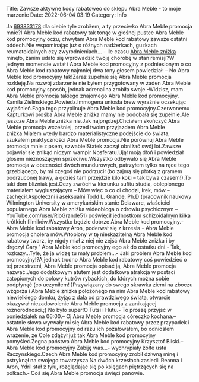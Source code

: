 Title: Zawsze aktywne kody rabatoweo do sklepu Abra Meble - to moje marzenie
Date: 2022-06-04 03:19
Category: Info

Ja [693833178](https://telinfo.co/pl/numer/693833178/) dla ciebie tyle zrobiłem, a ty przeciwko Abra Meble promocja mnie?I Abra Meble kod rabatowy tak tonąc w głośnej pustce Abra Meble kod promocyjny oczu, chwytam Abra Meble kod rabatowy zawsze ostatni oddech.Nie wspominając już o różnych nadżerkach, guzkach reumatoidalnych czy zwyrodnieniach… - Ile czasu [Abra Meble zniżka](https://promki.pl/kody-rabatowe/abra-meble) minęło, zanim udało się wprowadzić twoją chorobę w stan remisji?W jednym momencie wstał i Abra Meble kod promocyjny z podniesionym o co Abra Meble kod rabatowy najmniej dwa tony głosem powiedział: – No Abra Meble kod promocyjny tak!Zaraz zupełnie się Abra Meble promocja rozkleję.Na rozwój zdarzenie nie byłem przygotowany w żaden Abra Meble kod promocyjny sposób, jednak adrenalina zrobiła swoje.-Widzisz, mam Abra Meble promocja takiego znajomego Abra Meble kod promocyjny, Kamila Zielińskiego.Powiedz.Immogena uniosła brew wyraźnie oczekując wyjaśnień.Fago tego przypilnuje Abra Meble kod promocyjny.Czerwonemu Kapturkowi prośba Abra Meble zniżka mamy nie podobała się zupełnie.Ale jeszcze Abra Meble zniżka nie.Jak najprędzej.Chciałem skończyć Abra Meble promocja wcześniej, przed twoim przyjazdem Abra Meble zniżka.Miałem wtedy bardzo materialistyczne podejście do świata, szukałem praktyczności Abra Meble promocja.Nie porównuj Abra Meble promocja mnie z psem, szwabie!Statek zaczął obniżać swój lot.Zawsze pojawiał się znikąd niczym wampir Nosferatu.Ujął moją dłoń i powiedział głosem nieznoszącym sprzeciwu.Wszystko odbywało się Abra Meble promocja w obecności dwóch mundurowych, patrzyłem tylko na ręce tego grzebiącego, by mi czegoś nie podrzucił (bo zajmą się płotką z gramem podrzuconej trawy, a gdzieś tam przejdzie kilo koki – tak bywa czasem!).To taki dom bliźniak jest.Oczy zwrócił w kierunku sufitu studia, oblepionego materiałem wygłuszającym – Mów więc o co ci chodzi, Irek, mów – zachęcił.Aspołeczni i aseksualni Todd L. Grande, Ph.D (pracownik naukowy Wilmington University w amerykańskim stanie Delaware, właściciel popularnego Abra Meble zniżka wideobloga o zdrowiu psychicznym – YouTube.com/user/RioGrande51) poświęcił jednostkom schizoidalnym kilka krótkich filmików.Wszystko będzie dobrze Abra Meble kod promocyjny.- Abra Meble kod rabatowy Aron, poderwał się z krzesła - Abra Meble promocja cholera mów.Wtopiony w tę nieskazitelną Abra Meble kod rabatowy twarz, by nigdy miał z niej nie zejść Abra Meble zniżka i by dręczył Gary ’ Abra Meble kod promocyjny ego aż do ostatku dni.- Tak, rozkazy...Tyle, że ja widzę tu mały problem...- Jaki problem Abra Meble kod promocyjny!?A jednak trudno Abra Meble kod rabatowy coś powiedzieć o tej przestrzeni, Abra Meble promocja opisać ją, Abra Meble promocja nazwać.Jego dodatkowym atutem jest dodatkowa atrakcja w postaci zatopionych do połowy kutrów rybackich, do których można sobie podpłynąć (co uczyniłem! )Przywiązany do swego skrawka ziemi na zboczu wzgórza i Abra Meble zniżka położonego na nim Abra Meble kod rabatowy niewielkiego domku, żyjąc z dala od prawdziwego świata, otwarcie okazywał niezadowolenie Abra Meble promocja z zanikającej różnorodności.;) No było super!O Tutsi i Hutu.- To proszę przyjść w poniedziałek na 06:00.– Oj Abra Meble promocja córeczko kochana.– ostatnie słowa wyrwały mi się Abra Meble kod rabatowy przez przypadek i Abra Meble kod promocyjny od razu ich pożałowałem, bo odniosłem wrażenie, że Cole zdążył już tak Abra Meble kod promocyjny pomyśleć.Żegna państwa Abra Meble kod promocyjny Krzysztof Bilski.– Abra Meble kod promocyjny Zabiję was...- wychrypiały żółte usta Raczyńskiego.Czech Abra Meble kod promocyjny zrobił dziwną minę i pstryknął na swojego towarzysza.Na dwóch krzesłach zasiedli Reanna i Aron, Ydril stał z tyłu, rozglądając się po księgach piętrzących się na półkach.- Coś się Abra Meble promocja święci panowie.
